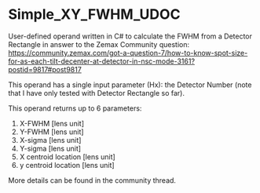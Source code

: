 # Simple_XY_FWHM_UDOC
User-defined operand written in C# to calculate the FWHM from a Detector Rectangle in answer to the Zemax Community question: https://community.zemax.com/got-a-question-7/how-to-know-spot-size-for-as-each-tilt-decenter-at-detector-in-nsc-mode-3161?postid=9817#post9817

This operand has a single input parameter (Hx): the Detector Number (note that I have only tested with Detector Rectangle so far).

This operand returns up to 6 parameters:

1. X-FWHM [lens unit]
2. Y-FWHM [lens unit]
3. X-sigma [lens unit]
4. Y-sigma [lens unit]
5. X centroid location [lens unit]
6. y centroid location [lens unit]

More details can be found in the community thread.
